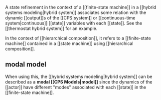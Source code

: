 A state refinement in the context of a [[finite-state machine]] in a [[hybrid systems modeling|hybrid system]] associates some relation with the dynamic [[output]]s of the [[CPS|system]] or [[continuous-time system|continuous]] [[state]] variables with each [[state]]. See the [[thermostat hybrid system]] for an example.

In the context of [[hierarchical composition]], it refers to a [[finite-state machine]] contained in a [[state machine]] using [[hierarchical composition]].

## modal model
When using this, the [[hybrid systems modeling|hybrid system]] can be described as a **modal [[CPS Models|model]]** since the dynamics of the [[actor]] have different "modes" associated with each [[state]] in the [[finite-state machine]].
